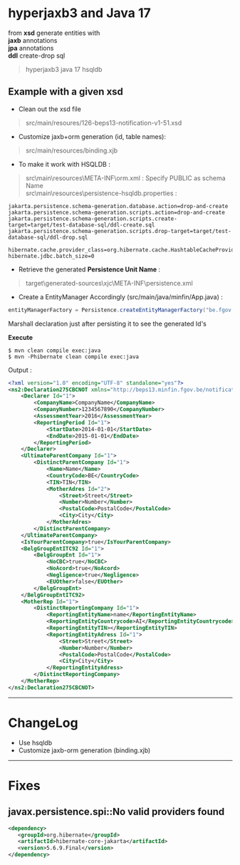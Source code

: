 # hyperjaxb3 and Java 17


from **xsd** generate entities with  
    **jaxb** annotations  
    **jpa** annotations  
    **ddl** create-drop sql

> hyperjaxb3
> java 17
> hsqldb


## Example with a given xsd

- Clean out the xsd file
> src/main/resoures/126-beps13-notification-v1-51.xsd

- Customize jaxb+orm generation (id, table names):  
> src/main/resources/binding.xjb


- To make it work with HSQLDB :  
> src\main\resources\META-INF\orm.xml : Specify PUBLIC as schema Name  
> src\main\resources\persistence-hsqldb.properties :  

```
jakarta.persistence.schema-generation.database.action=drop-and-create
jakarta.persistence.schema-generation.scripts.action=drop-and-create
jakarta.persistence.schema-generation.scripts.create-target=target/test-database-sql/ddl-create.sql
jakarta.persistence.schema-generation.scripts.drop-target=target/test-database-sql/ddl-drop.sql

hibernate.cache.provider_class=org.hibernate.cache.HashtableCacheProvider
hibernate.jdbc.batch_size=0
```

- Retrieve the generated **Persistence Unit Name** :  
> target\generated-sources\xjc\META-INF\persistence.xml  

- Create a EntityManager Accordingly (src/main/java/minfin/App.java) :    

```java
entityManagerFactory = Persistence.createEntityManagerFactory("be.fgov.minfin.beps13.notification.v1_51:oecd.ties.isocbctypes.v1", persistenceProperties);
```
Marshall declaration just after persisting it to see the generated Id's


**Execute**  

`$ mvn clean compile exec:java`  
`$ mvn -Phibernate clean compile exec:java`  

Output :  

```xml
<?xml version="1.0" encoding="UTF-8" standalone="yes"?>
<ns2:Declaration275CBCNOT xmlns="http://beps13.minfin.fgov.be/notification/v1.51" xmlns:ns2="be.fgov.minfin.beps13.entity.notification.v1_51" Id="1">
    <Declarer Id="1">
        <CompanyName>CompanyName</CompanyName>
        <CompanyNumber>1234567890</CompanyNumber>
        <AssessmentYear>2016</AssessmentYear>
        <ReportingPeriod Id="1">
            <StartDate>2014-01-01</StartDate>
            <EndDate>2015-01-01</EndDate>
        </ReportingPeriod>
    </Declarer>
    <UltimateParentCompany Id="1">
        <DistinctParentCompany Id="1">
            <Name>Name</Name>
            <CountryCode>BE</CountryCode>
            <TIN>TIN</TIN>
            <MotherAdres Id="2">
                <Street>Street</Street>
                <Number>Number</Number>
                <PostalCode>PostalCode</PostalCode>
                <City>City</City>
            </MotherAdres>
        </DistinctParentCompany>
    </UltimateParentCompany>
    <IsYourParentCompany>true</IsYourParentCompany>
    <BelgGroupEntITC92 Id="1">
        <BelgGroupEnt Id="1">
            <NoCBC>true</NoCBC>
            <NoAcord>true</NoAcord>
            <Negligence>true</Negligence>
            <EUOther>false</EUOther>
        </BelgGroupEnt>
    </BelgGroupEntITC92>
    <MotherRep Id="1">
        <DistinctReportingCompany Id="1">
            <ReportingEntityName>name</ReportingEntityName>
            <ReportingEntityCountrycode>AI</ReportingEntityCountrycode>
            <ReportingEntityTIN></ReportingEntityTIN>
            <ReportingEntityAdress Id="1">
                <Street>Street</Street>
                <Number>Number</Number>
                <PostalCode>PostalCode</PostalCode>
                <City>City</City>
            </ReportingEntityAdress>
        </DistinctReportingCompany>
    </MotherRep>
</ns2:Declaration275CBCNOT>
```


---
# ChangeLog

- Use hsqldb  
- Customize jaxb-orm generation (binding.xjb)  


---

# Fixes

## javax.persistence.spi::No valid providers found

```xml
<dependency>
   <groupId>org.hibernate</groupId>
   <artifactId>hibernate-core-jakarta</artifactId>
   <version>5.6.9.Final</version>
</dependency>
```
